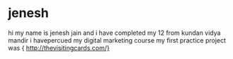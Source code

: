 # jenesh
hi my name is jenesh jain  and i have completed my 12 from kundan vidya mandir  i havepercued my digital marketing course my first practice project was { http://thevisitingcards.com/}
